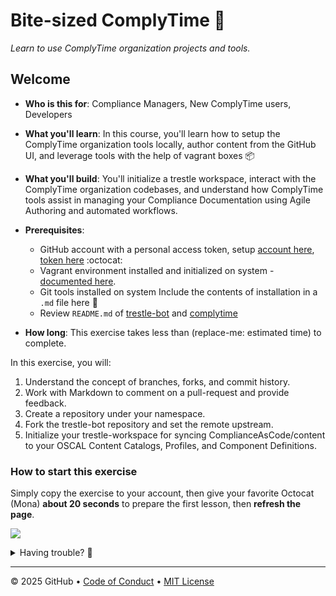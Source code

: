 # Bite-sized ComplyTime 🍮

_Learn to use ComplyTime organization projects and tools._

## Welcome

- **Who is this for**: Compliance Managers, New ComplyTime users, Developers
- **What you'll learn**: In this course, you'll learn how to setup the ComplyTime organization tools locally, author content from the GitHub UI, and leverage tools with the help of vagrant boxes 📦
- **What you'll build**: You'll initialize a trestle workspace, interact with the ComplyTime organization codebases, and understand how ComplyTime tools assist in managing your Compliance Documentation using Agile Authoring and automated workflows.
- **Prerequisites**:
  - GitHub account with a personal access token, setup [account here](https://github.com/), [token here](https://docs.github.com/en/authentication/keeping-your-account-and-data-secure/managing-your-personal-access-tokens) :octocat:
  - Vagrant environment installed and initialized on system - [documented here](https://docs.google.com/presentation/d/1rVhYxrvgYQRaKeBfctjXGg9cz7k_R21frUX-ZitTr8k/edit?slide=id.g30e84f14e68_0_7122#slide=id.g30e84f14e68_0_7122).
  - Git tools installed on system Include the contents of installation in a `.md` file here 🧰
  - Review `README.md` of [trestle-bot](https://github.com/complytime/trestle-bot) and [complytime](https://github.com/complytime/complytime)

- **How long**: This exercise takes less than (replace-me: estimated time) to complete.

In this exercise, you will:

1. Understand the concept of branches, forks, and commit history.
2. Work with Markdown to comment on a pull-request and provide feedback.
3. Create a repository under your namespace.
1. Fork the trestle-bot repository and set the remote upstream.
1. Initialize your trestle-workspace for syncing ComplianceAsCode/content to your OSCAL Content Catalogs, Profiles, and Component Definitions.


### How to start this exercise

Simply copy the exercise to your account, then give your favorite Octocat (Mona) **about 20 seconds** to prepare the first lesson, then **refresh the page**.

<!--  (replace-me: Make sure to edit the URL with proper template_owner, template_name, repo name and description)  -->
[![](https://img.shields.io/badge/Copy%20Exercise-%E2%86%92-1f883d?style=for-the-badge&logo=github&labelColor=197935)](https://github.com/new?template_owner=skills&template_name=exercise-template&owner=%40me&name=skills-<replace-me>&description=Exercise:+Replace+me&visibility=public)

<details>
<summary>Having trouble? 🤷</summary><br/>

When copying the exercise, we recommend the following settings:

- For owner, choose your personal account or an organization to host the repository.

- We recommend creating a public repository, since private repositories will use Actions minutes.

If the exercise isn't ready in 20 seconds, please check the [Actions](../../actions) tab.

- Check to see if a job is running. Sometimes it simply takes a bit longer.

- If the page shows a failed job, please submit an issue. Nice, you found a bug! 🐛

</details>

---

&copy; 2025 GitHub &bull; [Code of Conduct](https://www.contributor-covenant.org/version/2/1/code_of_conduct/code_of_conduct.md) &bull; [MIT License](https://gh.io/mit)
